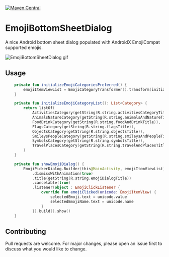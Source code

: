[![Maven Central](https://img.shields.io/maven-central/v/com.withplum/emojiBottomSheetDialog.svg?label=Maven%20Central)](https://search.maven.org/search?q=g:%22com.withplum%22%20AND%20a:%22emojiBottomSheetDialog%22)
# EmojiBottomSheetDialog
A nice Android bottom sheet dialog populated with AndroidX EmojiCompat supported emojis.

![EmojiBottomSheetDialog gif](https://i.imgur.com/0GisGjI.gif)

## Usage

```kotlin
    private fun initializeEmojiCategoriesPreferred() {
        emojiItemViewList = EmojiCategoryTransformer().transform(initializeEmojiCategoryList())
    }

    private fun initializeEmojiCategoryList(): List<Category> {
        return listOf(
            ActivitiesCategory(getString(R.string.activitiesCategoryTitle)),
            AnimalsNatureCategory(getString(R.string.animalsAndNatureTitle)),
            FoodDrinkCategory(getString(R.string.foodAndDrinkTitle)),
            FlagsCategory(getString(R.string.flagsTitle)),
            ObjectsCategory(getString(R.string.objectsTitle)),
            SmileysPeopleCategory(getString(R.string.smileysAndPeopleTitle)),
            SymbolsCategory(getString(R.string.symbolsTitle)),
            TravelPlacesCategory(getString(R.string.travelAndPlacesTitle))
        )
    }

    private fun showEmojiDialog() {
        EmojiPickerDialog.Builder(this@MainActivity, emojiItemViewList)
            .dismissWithAnimation(true)
            .title(getString(R.string.emojiDialogTitle))
            .cancelable(true)
            .listener(object : EmojiClickListener {
                override fun emojiClicked(unicode: EmojiItemView) {
                    selectedEmoji.text = unicode.value
                    selectedEmojiName.text = unicode.name
                }
            }).build().show()
    }
```

## Contributing
Pull requests are welcome. For major changes, please open an issue first to discuss what you would like to change.
